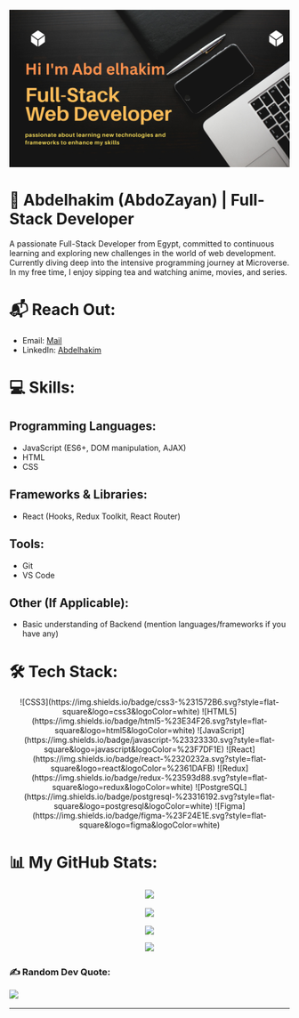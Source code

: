 <p> <img src="./profileREADME.png" alt="abdozayan"> </p>

# 👋 Abdelhakim (AbdoZayan) | Full-Stack Developer

A passionate Full-Stack Developer from Egypt, committed to continuous learning and exploring new challenges in the world of web development. Currently diving deep into the intensive programming journey at Microverse. In my free time, I enjoy sipping tea and watching anime, movies, and series.

# 📬 Reach Out:

- Email: [Mail](mailto:abdozayan12@gmail.com)
- LinkedIn: [Abdelhakim](https://www.linkedin.com/in/abdozayan/)

# 💻 Skills:

## Programming Languages:
- JavaScript (ES6+, DOM manipulation, AJAX)
- HTML
- CSS

## Frameworks & Libraries:
- React (Hooks, Redux Toolkit, React Router)

## Tools:
- Git
- VS Code

## Other (If Applicable):
- Basic understanding of Backend (mention languages/frameworks if you have any)

# 🛠️ Tech Stack:
<p align="center">
    ![CSS3](https://img.shields.io/badge/css3-%231572B6.svg?style=flat-square&logo=css3&logoColor=white)
    ![HTML5](https://img.shields.io/badge/html5-%23E34F26.svg?style=flat-square&logo=html5&logoColor=white)
    ![JavaScript](https://img.shields.io/badge/javascript-%23323330.svg?style=flat-square&logo=javascript&logoColor=%23F7DF1E)
    ![React](https://img.shields.io/badge/react-%2320232a.svg?style=flat-square&logo=react&logoColor=%2361DAFB)
    ![Redux](https://img.shields.io/badge/redux-%23593d88.svg?style=flat-square&logo=redux&logoColor=white)
    ![PostgreSQL](https://img.shields.io/badge/postgresql-%23316192.svg?style=flat-square&logo=postgresql&logoColor=white)
    ![Figma](https://img.shields.io/badge/figma-%23F24E1E.svg?style=flat-square&logo=figma&logoColor=white)
</p>

# 📊 My GitHub Stats:
<div align="center">
    <p>
        <a href="">
            <img align="center" src="https://github-readme-stats.vercel.app/api?username=abdozayan12&theme=radical&hide_border=false&include_all_commits=true&count_private=true&show_icons=true&custom_title=My%20GitHub%20Stats"/>
        </a>
    </p>
    <p>
        <a href="">
            <img align="center" src="https://github-readme-stats-sigma-five.vercel.app/api/top-langs/?username=abdozayan12&theme=react&line_height=40&hide=css"/>
        </a>
    </p>
    <p>
        <a href="">
            <img align="center" src="https://github-readme-streak-stats.herokuapp.com?user=abdozayan12&theme=radical&hide_border=false"/>
        </a>
    </p>
    <p align="center">
        <img src="https://github-profile-summary-cards.vercel.app/api/cards/profile-details?username=abdozayan12&theme=radical" />
    </p>
</div>

### ✍️ Random Dev Quote:

![](https://quotes-github-readme.vercel.app/api?type=horizontal&theme=dark)

---
